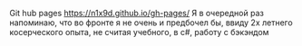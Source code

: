 Git hub pages https://n1x9d.github.io/gh-pages/
Я в очередной раз напоминаю, что во фронте я не очень и предбочел бы, ввиду 2х летнего косерческого опыта, не считая учебного, в c#, работу с бэкэндом 
